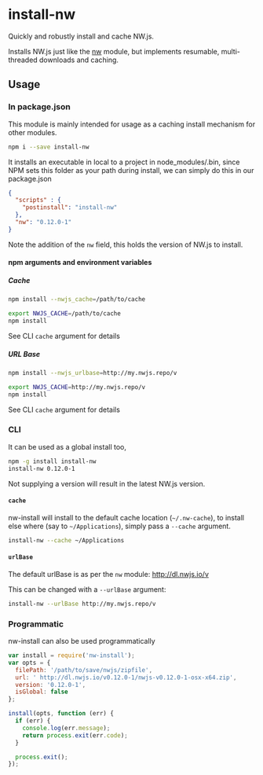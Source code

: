 # install-nw

Quickly and robustly install and cache NW.js.

Installs NW.js just like the [nw](http://npmjs.com/nw) module, but implements resumable, multi-threaded downloads and caching.

## Usage

### In package.json

This module is mainly intended for usage as a caching install mechanism for other modules. 

```sh
npm i --save install-nw
```

It installs an executable in local to a project in node_modules/.bin, since NPM sets this folder as your path during install, we can simply do this in our package.json

```json
{
  "scripts" : { 
    "postinstall": "install-nw"
  },
  "nw": "0.12.0-1"
}
```

Note the addition of the `nw` field, 
this holds the version of NW.js to install.

#### npm arguments and environment variables

##### Cache

```sh
npm install --nwjs_cache=/path/to/cache
```

```sh
export NWJS_CACHE=/path/to/cache
npm install
```

See CLI `cache` argument for details

##### URL Base

```sh
npm install --nwjs_urlbase=http://my.nwjs.repo/v
```

```sh
export NWJS_CACHE=http://my.nwjs.repo/v
npm install
```

See CLI `cache` argument for details


### CLI

It can be used as a global install too, 

```sh
npm -g install install-nw
install-nw 0.12.0-1  
```

Not supplying a version will result in the
latest NW.js version.

#### `cache`

nw-install will install to the default cache location (`~/.nw-cache`), to install else where (say to `~/Applications`), simply pass a `--cache` argument.

```sh
install-nw --cache ~/Applications
```

#### `urlBase`

The default urlBase is as per the `nw` module:
http://dl.nwjs.io/v

This can be changed with a `--urlBase` argument:

```sh
install-nw --urlBase http://my.nwjs.repo/v
```

### Programmatic

nw-install can also be used programmatically


```js
var install = require('nw-install');
var opts = {
  filePath: '/path/to/save/nwjs/zipfile', 
  url: ' http://dl.nwjs.io/v0.12.0-1/nwjs-v0.12.0-1-osx-x64.zip',
  version: '0.12.0-1',
  isGlobal: false
};

install(opts, function (err) {
  if (err) { 
    console.log(err.message); 
    return process.exit(err.code);
  }

  process.exit();
});
```







